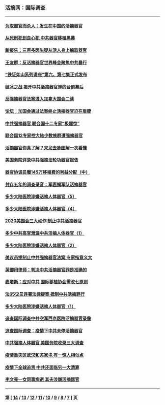 ### 活摘网：国际调查
---
#### [为取器官而杀人：发生在中国的活摘器官](../../pages/nf5947/n13794731.md?10210430) 
#### [从死刑犯到良心犯 中共器官移植黑幕](../../pages/nf5947/n13764669.md?10210430) 
#### [新报告：三百多医生疑从活人身上摘取器官](../../pages/nf5947/n13703044.md?10210430) 
#### [王友群：反活摘器官世界峰会聚焦中共暴行](../../pages/nf5947/n13250738.md?10210430) 
#### [“铁证如山系列讲座”第六、第七集正式发布](../../pages/nf5947/n13106287.md?10210430) 
#### [破冰之战 揭开中共活摘器官罪的台前幕后](../../pages/nf5947/n13082457.md?10210430) 
#### [反强摘器官法案进入加拿大国会二读](../../pages/nf5947/n13033450.md?10210430) 
#### [论坛：加国会通过法案终止活摘器官迫在眉睫](../../pages/nf5947/n13029839.md?10210430) 
#### [中共强摘器官 联合国十二专家“极震惊”](../../pages/nf5947/n13024313.md?10210430) 
#### [联合国12专家控大陆少数族群遭强摘器官](../../pages/nf5947/n13023877.md?10210430) 
#### [活摘器官你真了解？来龙去脉图解一次看懂](../../pages/nf5947/n13013820.md?10210430) 
#### [美国务院详录中共强摘法轮功器官报告](../../pages/nf5947/n12944519.md?10210430) 
#### [器官协调员曝145万移植费的利益分配（中）](../../pages/nf5947/n12894547.md?10210430) 
#### [封存五年的调查录音：军医揭军队活摘器官](../../pages/nf5947/n12798692.md?10210430) 
#### [多少大陆医院涉嫌活摘人体器官（5）](../../pages/nf5947/n12768383.md?10210430) 
#### [多少大陆医院涉嫌活摘人体器官（4）](../../pages/nf5947/n12664434.md?10210430) 
#### [2020美国会三大动作 制止中共活摘器官](../../pages/nf5947/n12682004.md?10210430) 
#### [多少中共高官泄漏中共活摘人体器官（1）](../../pages/nf5947/n12671234.md?10210430) 
#### [多少大陆医院涉嫌活摘人体器官（2）](../../pages/nf5947/n12655589.md?10210430) 
#### [美议员提制止中共强摘器官法案 专家指意义大](../../pages/nf5947/n12630561.md?10210430) 
#### [英御用律师：判决中共活摘器官罪是准确的](../../pages/nf5947/n12580740.md?10210430) 
#### [麦塔斯：应对中共 国际移植协会需改七原则](../../pages/nf5947/n12514711.md?10210430) 
#### [法65议员连署法律提案 抵制中共活摘罪行](../../pages/nf5947/n12437047.md?10210430) 
#### [多少大陆医院涉嫌活摘人体器官（1）](../../pages/nf5947/n12414284.md?10210430) 
#### [追查国际调查中共空军西京医院活摘器官录像](../../pages/nf5947/n12348837.md?10210430) 
#### [追查国际调查：疫情下中共未停活摘器官](../../pages/nf5947/n12273415.md?10210430) 
#### [中共强摘人体器官 美国务院收录三大调查](../../pages/nf5947/n12181488.md?10210430) 
#### [疫情重灾区武汉和苏家屯 有一惊人相似点](../../pages/nf5947/n12150824.md?10210430) 
#### [疫情下全球追责 中共还面临另一大清算](../../pages/nf5947/n12070397.md?10210430) 
#### [李文亮一女同事病逝 其夫涉嫌活摘器官](../../pages/nf5947/n11957882.md?10210430) 

---
#### 第 [ [14](./14.md?10210430) / [13](./13.md?10210430) / [12](./12.md?10210430) / [11](./11.md?10210430) / [10](./10.md?10210430) / [9](./9.md?10210430) / [8](./8.md?10210430) / [7](./7.md?10210430) ] 页
